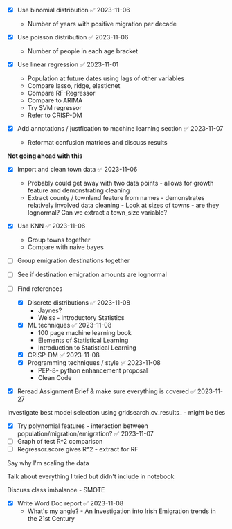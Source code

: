 - [x] Use binomial distribution ✅ 2023-11-06
	- Number of years with positive migration per decade
- [x] Use poisson distribution ✅ 2023-11-06
	- Number of people in each age bracket
- [x] Use linear regression ✅ 2023-11-01
	- Population at future dates using lags of other variables
	- Compare lasso, ridge, elasticnet 
	- Compare RF-Regressor
	- Compare to ARIMA
	- Try SVM regressor
	- Refer to CRISP-DM
 
- [x] Add annotations / justfication to machine learning section ✅ 2023-11-07
	- Reformat confusion matrices and discuss results
 
**Not going ahead with this**
- [x] Import and clean town data ✅ 2023-11-06 
	- Probably could get away with two data points - allows for growth feature and demonstrating cleaning
	 - Extract county / townland feature from names -  demonstrates relatively involved data cleaning 
	  - Look at sizes of towns - are they lognormal? Can we extract a town_size variable?
- [x] Use KNN ✅ 2023-11-06
	- Group towns together
	- Compare with naive bayes

- [ ] Group emigration destinations together
- [ ] See if destination emigration amounts are lognormal
 
- [ ] Find references 
	- [x] Discrete distributions ✅ 2023-11-08
		-  Jaynes?
		- Weiss - Introductory Statistics
	- [x] ML techniques ✅ 2023-11-08
		- 100 page machine learning book 
		- Elements of Statistical Learning
		- Introduction to Statistical Learning
	- [x] CRISP-DM ✅ 2023-11-08
	- [x] Programming techniques / style ✅ 2023-11-08
		- PEP-8- python enhancement proposal
		- Clean Code
- [x] Reread Assignment Brief & make sure everything is covered ✅ 2023-11-27
 
 Investigate best model selection using gridsearch.cv_results_ - might be ties
 
- [x] Try polynomial features - interaction between population/migration/emigration? ✅ 2023-11-07
- [ ] Graph of test R^2 comparison
- [ ] Regressor.score gives R^2 - extract for RF

Say why I'm scaling the data
 
Talk about everything I tried but didn't include in notebook
 
Discuss class imbalance - SMOTE

- [x] Write Word Doc report ✅ 2023-11-08
	- What's my angle? - An Investigation into Irish Emigration trends in the 21st Century 
